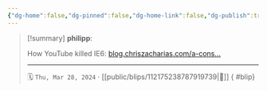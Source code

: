 ```yaml
---
{"dg-home":false,"dg-pinned":false,"dg-home-link":false,"dg-publish":true,"type":"blip","disabled rules":["yaml-title","yaml-title-alias","file-name-heading"],"title":"philipp on mastodon @ 2024-03-28","created-date":"2024-03-28T20:38:26","id":112175238787919740,"updated-date":"2025-05-02T08:50:44","dg-path":"blips/112175238787919739.md","permalink":"/blips/112175238787919739/","dgPassFrontmatter":true,"created":"2024-03-28T20:38:26","updated":"2025-05-02T08:50:44"}
---
```


> [!summary] **philipp**:
>
> How YouTube killed IE6: [blog.chriszacharias.com/a-cons…](https://blog.chriszacharias.com/a-conspiracy-to-kill-ie6)
> - - -
>
> 🗓️ `Thu, Mar 28, 2024` · [[public/blips/112175238787919739\|🔗]]
{ #blip}

